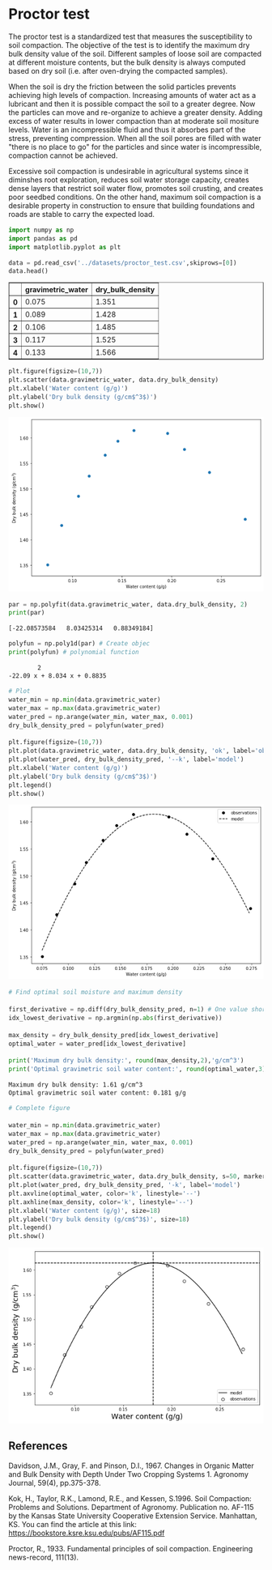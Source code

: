 # Proctor test

The proctor test is a standardized test that measures the susceptibility to soil compaction. The objective of the test is to identify the maximum dry bulk density value of the soil. Different samples of loose soil are compacted at different moisture contents, but the bulk density is always computed based on dry soil (i.e. after oven-drying the compacted samples).

When the soil is dry the friction between the solid particles prevents achieving high levels of compaction. Increasing amounts of water act as a lubricant and then it is possible compact the soil to a greater degree. Now the particles can move and re-organize to achieve a greater density. Adding excess of water results in lower compaction than at moderate soil mositure levels. Water is an incompressible fluid and thus it absorbes part of the stress, preventing compression. When all the soil pores are filled with water "there is no place to go" for the particles and since water is incompressible, compaction cannot be achieved.

Excessive soil compaction is undesirable in agricultural systems since it diminshes root exploration, reduces soil water storage capacity, creates dense layers that restrict soil water flow, promotes soil crusting, and creates poor seedbed conditions. On the other hand, maximum soil compaction is a desirable property in construction to ensure that building foundations and roads are stable to carry the expected load.



```python
import numpy as np
import pandas as pd
import matplotlib.pyplot as plt

```


```python
data = pd.read_csv('../datasets/proctor_test.csv',skiprows=[0])
data.head()

```




<div>
<style scoped>
    .dataframe tbody tr th:only-of-type {
        vertical-align: middle;
    }

    .dataframe tbody tr th {
        vertical-align: top;
    }

    .dataframe thead th {
        text-align: right;
    }
</style>
<table border="1" class="dataframe">
  <thead>
    <tr style="text-align: right;">
      <th></th>
      <th>gravimetric_water</th>
      <th>dry_bulk_density</th>
    </tr>
  </thead>
  <tbody>
    <tr>
      <th>0</th>
      <td>0.075</td>
      <td>1.351</td>
    </tr>
    <tr>
      <th>1</th>
      <td>0.089</td>
      <td>1.428</td>
    </tr>
    <tr>
      <th>2</th>
      <td>0.106</td>
      <td>1.485</td>
    </tr>
    <tr>
      <th>3</th>
      <td>0.117</td>
      <td>1.525</td>
    </tr>
    <tr>
      <th>4</th>
      <td>0.133</td>
      <td>1.566</td>
    </tr>
  </tbody>
</table>
</div>




```python
plt.figure(figsize=(10,7))
plt.scatter(data.gravimetric_water, data.dry_bulk_density)
plt.xlabel('Water content (g/g)')
plt.ylabel('Dry bulk density (g/cm$^3$)')
plt.show()

```


![png](proctor_test_files/proctor_test_3_0.png)



```python
par = np.polyfit(data.gravimetric_water, data.dry_bulk_density, 2)
print(par)

```

    [-22.08573584   8.03425314   0.88349184]



```python
polyfun = np.poly1d(par) # Create objec
print(polyfun) # polynomial function

```

            2
    -22.09 x + 8.034 x + 0.8835



```python
# Plot
water_min = np.min(data.gravimetric_water)
water_max = np.max(data.gravimetric_water)
water_pred = np.arange(water_min, water_max, 0.001)
dry_bulk_density_pred = polyfun(water_pred)

plt.figure(figsize=(10,7))
plt.plot(data.gravimetric_water, data.dry_bulk_density, 'ok', label='observations')
plt.plot(water_pred, dry_bulk_density_pred, '--k', label='model')
plt.xlabel('Water content (g/g)')
plt.ylabel('Dry bulk density (g/cm$^3$)')
plt.legend()
plt.show()
```


![png](proctor_test_files/proctor_test_6_0.png)



```python
# Find optimal soil moisture and maximum density

first_derivative = np.diff(dry_bulk_density_pred, n=1) # One value shorter
idx_lowest_derivative = np.argmin(np.abs(first_derivative))

max_density = dry_bulk_density_pred[idx_lowest_derivative]
optimal_water = water_pred[idx_lowest_derivative]

print('Maximum dry bulk density:', round(max_density,2),'g/cm^3')
print('Optimal gravimetric soil water content:', round(optimal_water,3),'g/g')
```

    Maximum dry bulk density: 1.61 g/cm^3
    Optimal gravimetric soil water content: 0.181 g/g



```python
# Complete figure

water_min = np.min(data.gravimetric_water)
water_max = np.max(data.gravimetric_water)
water_pred = np.arange(water_min, water_max, 0.001)
dry_bulk_density_pred = polyfun(water_pred)

plt.figure(figsize=(10,7))
plt.scatter(data.gravimetric_water, data.dry_bulk_density, s=50, marker='o',facecolor='w',edgecolor='k', label='observations')
plt.plot(water_pred, dry_bulk_density_pred, '-k', label='model')
plt.axvline(optimal_water, color='k', linestyle='--')
plt.axhline(max_density, color='k', linestyle='--')
plt.xlabel('Water content (g/g)', size=18)
plt.ylabel('Dry bulk density (g/cm$^3$)', size=18)
plt.legend()
plt.show()

```


![png](proctor_test_files/proctor_test_8_0.png)


## References

Davidson, J.M., Gray, F. and Pinson, D.I., 1967. Changes in Organic Matter and Bulk Density with Depth Under Two Cropping Systems 1. Agronomy Journal, 59(4), pp.375-378.

Kok, H., Taylor, R.K., Lamond, R.E., and Kessen, S.1996. Soil Compaction: Problems and Solutions. Department of Agronomy. Publication no. AF-115 by the  Kansas State University Cooperative Extension Service. Manhattan, KS. You can find the article at this link: https://bookstore.ksre.ksu.edu/pubs/AF115.pdf

Proctor, R., 1933. Fundamental principles of soil compaction. Engineering news-record, 111(13).
